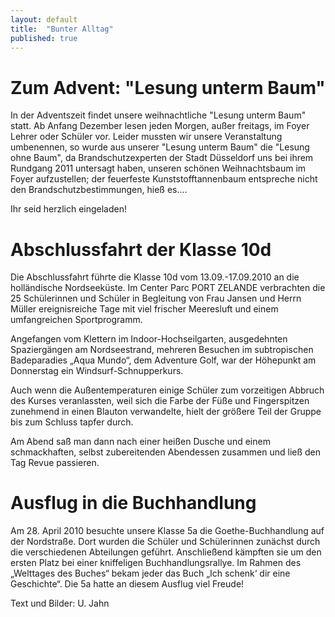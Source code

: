 ```yaml
---
layout: default
title:  "Bunter Alltag"
published: true
---
```



# Zum Advent: "Lesung unterm Baum"

In der Adventszeit findet unsere weihnachtliche "Lesung unterm Baum" statt. Ab Anfang Dezember lesen jeden Morgen, außer freitags, im Foyer Lehrer oder Schüler vor. Leider mussten wir unsere Veranstaltung umbenennen, so wurde aus unserer "Lesung unterm Baum" die "Lesung ohne Baum", da Brandschutzexperten der Stadt Düsseldorf uns bei ihrem Rundgang 2011 untersagt haben, unseren schönen Weihnachtsbaum im Foyer aufzustellen; der feuerfeste Kunststofftannenbaum entspreche nicht den Brandschutzbestimmungen, hieß es....

Ihr seid herzlich eingeladen! 

# Abschlussfahrt der Klasse 10d

Die Abschlussfahrt führte die Klasse 10d vom 13.09.-17.09.2010 an die holländische Nordseeküste. Im Center Parc PORT ZELANDE verbrachten die 25 Schülerinnen und Schüler in Begleitung von Frau Jansen und Herrn Müller ereignisreiche Tage mit viel frischer Meeresluft und einem umfangreichen Sportprogramm.

Angefangen vom Klettern im Indoor-Hochseilgarten, ausgedehnten Spaziergängen am Nordseestrand, mehreren Besuchen im subtropischen Badeparadies „Aqua Mundo“, dem Adventure Golf, war der Höhepunkt am Donnerstag ein Windsurf-Schnupperkurs.

Auch wenn die Außentemperaturen einige Schüler zum vorzeitigen Abbruch des Kurses veranlassten, weil sich die Farbe der Füße und Fingerspitzen zunehmend in einen Blauton verwandelte, hielt der größere Teil der Gruppe bis zum Schluss tapfer durch. 

Am Abend saß man dann nach einer heißen Dusche und einem schmackhaften, selbst zubereitenden Abendessen zusammen und ließ den Tag Revue passieren. 

# Ausflug in die Buchhandlung

Am 28. April 2010 besuchte unsere Klasse 5a die Goethe-Buchhandlung auf der Nordstraße. Dort wurden die Schüler und Schülerinnen zunächst durch die verschiedenen Abteilungen geführt. Anschließend kämpften sie um den ersten Platz bei einer kniffeligen Buchhandlungsrallye. Im Rahmen des „Welttages des Buches“ bekam jeder das Buch „Ich schenk‘ dir eine Geschichte“. Die 5a hatte an diesem Ausflug viel Freude!

Text und Bilder: U. Jahn 

